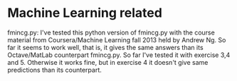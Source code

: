 Machine Learning related
==
fmincg.py:
I've tested this python version of fmincg.py with the course material from Coursera/Machine Learning fall 2013 held by Andrew Ng. So far it seems to work well, that is, it gives the same answers than its Octave/MatLab counterpart fmincg.py. So far I've tested it with exercise 3,4 and 5. Otherwise it works fine, but in exercise 4 it doesn't give same predictions than its counterpart.
